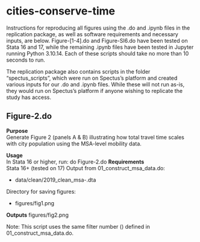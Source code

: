 # cities-conserve-time

Instructions for reproducing all figures using the .do and .ipynb files in the replication package, as well as software requirements and necessary inputs, are below. Figure-[1-4].do and Figure-SI6.do have been tested on Stata 16 and 17, while the remaining .ipynb files have been tested in Jupyter running  Python 3.10.14. Each of these scripts should take no more than 10 seconds to run.

The replication package also contains scripts in the folder “spectus_scripts”, which were run on Spectus’s platform and created various inputs for our .do and .ipynb files. While these will not run as-is, they would run on Spectus’s platform if anyone wishing to replicate the study has access.

## Figure-2.do

**Purpose**  
Generate Figure 2 (panels A & B) illustrating how total travel time scales with city population using the MSA-level mobility data.

**Usage**  
In Stata 16 or higher, run: do Figure-2.do
**Requirements**  
Stata 16+ (tested on 17)
Output from 01_construct_msa_data.do: 
- data/clean/2019_clean_msa-<filter>.dta

Directory for saving figures:
- figures/fig1.png

**Outputs**
figures/fig2.png

Note:
This script uses the same filter number (<filter>) defined in 01_construct_msa_data.do.
